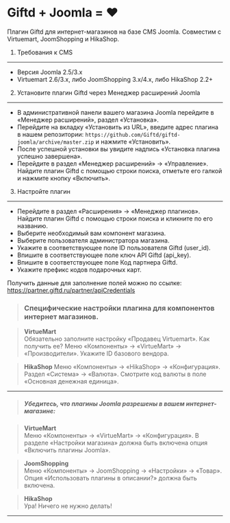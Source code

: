 # Giftd + Joomla = ❤
Плагин Giftd для интернет-магазинов на базе CMS Joomla. Совместим с Virtuemart, JoomShopping и HikaShop.

1. Требования к CMS
-------------------

* Версия Joomla 2.5/3.x
* Virtuemart 2.6/3.x, либо JoomShopping 3.x/4.x, либо HikaShop 2.2+

2. Установите плагин Giftd через Менеджер расширений Joomla
-------------------------------------------------------------
* В административной панели вашего магазина Joomla перейдите в «Менеджер расширений», раздел «Установка».
* Перейдите на вкладку «Установить из URL», введите адрес плагина в нашем репозитории: `https://github.com/Giftd/giftd-joomla/archive/master.zip` и нажмите «Установить».
* После успешной установки вы увидите надпись «Установка плагина успешно завершена».
* Перейдите в раздел «Менеджер расширений» → «Управление». Найдите плагин Giftd с помощью строки поиска, отметьте его галкой и нажмите кнопку «Включить».

3. Настройте плагин
-------------------

* Перейдите в раздел «Расширения» → «Менеджер плагинов». Найдите плагин Giftd с помощью строки поиска и кликните по его названию.
* Выберите необходимый вам компонент магазина.
* Выберите пользователя администратора магазина.
* Укажите в соответствующее поле ID пользователя Giftd (user_id).
* Впишите в соответствующее поле ключ API Giftd (api_key).
* Впишите в соответствующее поле Код партнера Giftd.
* Укажите префикс кодов подарочных карт.

Получить данные для заполнение полей можно по ссылке: https://partner.giftd.ru/partner/apiCredentials

>### Специфические настройки плагина для компонентов интернет магазинов.

>**VirtueMart**  
> Обязательно заполните настройку «Продавец Virtuemart». Как получить ее?
> Меню «Компоненты» → «VirtueMart» → «Производители». Укажите ID базового вендора.

> **HikaShop** 
> Меню «Компоненты» → «HikaShop» → «Конфигурация». Раздел «Система» → «Валюта». Смотрите код валюты в поле «Основная денежная единица».


***

> #####  Убедитесь, что плагины Joomla разрешены в вашем интернет-магазине:

> **VirtueMart**  
> Меню «Компоненты» → «VirtueMart» → «Конфигурация». В разделе «Настройки магазина» должна быть включена опция «Включить плагины Joomla».

> **JoomShopping**  
> Меню «Компоненты» → JoomShopping → «Настройки» → «Товар». Опция «Использовать плагины в описании?» должна быть включена.

> **HikaShop**  
> Ура! Ничего не нужно делать!

***
